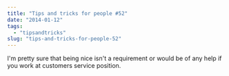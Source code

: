 ```yaml
---
title: "Tips and tricks for people #52"
date: "2014-01-12"
tags: 
  - "tipsandtricks"
slug: "tips-and-tricks-for-people-52"
---
```


I'm pretty sure that being nice isn't a requirement or would be of any help if you work at customers service position.

